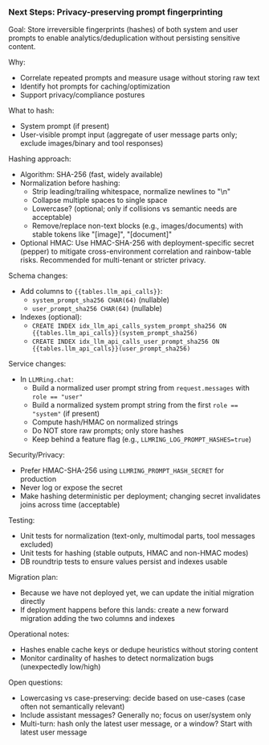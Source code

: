 ### Next Steps: Privacy-preserving prompt fingerprinting

Goal: Store irreversible fingerprints (hashes) of both system and user prompts to enable analytics/deduplication without persisting sensitive content.

Why:
- Correlate repeated prompts and measure usage without storing raw text
- Identify hot prompts for caching/optimization
- Support privacy/compliance postures

What to hash:
- System prompt (if present)
- User-visible prompt input (aggregate of user message parts only; exclude images/binary and tool responses)

Hashing approach:
- Algorithm: SHA-256 (fast, widely available)
- Normalization before hashing:
  - Strip leading/trailing whitespace, normalize newlines to "\n"
  - Collapse multiple spaces to single space
  - Lowercase? (optional; only if collisions vs semantic needs are acceptable)
  - Remove/replace non-text blocks (e.g., images/documents) with stable tokens like "[image]", "[document]"
- Optional HMAC: Use HMAC-SHA-256 with deployment-specific secret (pepper) to mitigate cross-environment correlation and rainbow-table risks. Recommended for multi-tenant or stricter privacy.

Schema changes:
- Add columns to `{{tables.llm_api_calls}}`:
  - `system_prompt_sha256 CHAR(64)` (nullable)
  - `user_prompt_sha256 CHAR(64)` (nullable)
- Indexes (optional):
  - `CREATE INDEX idx_llm_api_calls_system_prompt_sha256 ON {{tables.llm_api_calls}}(system_prompt_sha256)`
  - `CREATE INDEX idx_llm_api_calls_user_prompt_sha256 ON {{tables.llm_api_calls}}(user_prompt_sha256)`

Service changes:
- In `LLMRing.chat`:
  - Build a normalized user prompt string from `request.messages` with `role == "user"`
  - Build a normalized system prompt string from the first `role == "system"` (if present)
  - Compute hash/HMAC on normalized strings
  - Do NOT store raw prompts; only store hashes
  - Keep behind a feature flag (e.g., `LLMRING_LOG_PROMPT_HASHES=true`)

Security/Privacy:
- Prefer HMAC-SHA-256 using `LLMRING_PROMPT_HASH_SECRET` for production
- Never log or expose the secret
- Make hashing deterministic per deployment; changing secret invalidates joins across time (acceptable)

Testing:
- Unit tests for normalization (text-only, multimodal parts, tool messages excluded)
- Unit tests for hashing (stable outputs, HMAC and non-HMAC modes)
- DB roundtrip tests to ensure values persist and indexes usable

Migration plan:
- Because we have not deployed yet, we can update the initial migration directly
- If deployment happens before this lands: create a new forward migration adding the two columns and indexes

Operational notes:
- Hashes enable cache keys or dedupe heuristics without storing content
- Monitor cardinality of hashes to detect normalization bugs (unexpectedly low/high)

Open questions:
- Lowercasing vs case-preserving: decide based on use-cases (case often not semantically relevant)
- Include assistant messages? Generally no; focus on user/system only
- Multi-turn: hash only the latest user message, or a window? Start with latest user message


